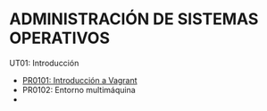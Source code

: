 # ADMINISTRACIÓN DE SISTEMAS OPERATIVOS

UT01: Introducción

- [PR0101: Introducción a Vagrant](./ut01/pr0101.md)
- PR0102: Entorno multimáquina
- 